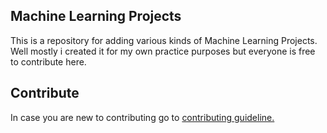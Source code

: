 ## Machine Learning Projects

This is a repository for adding various kinds of Machine Learning Projects. Well mostly i created it for my own practice purposes but everyone is free to contribute here. 


## Contribute

In case you are new to contributing go to [contributing guideline.](https://github.com/zulip/zulip-electron/blob/master/CONTRIBUTING.md) 
